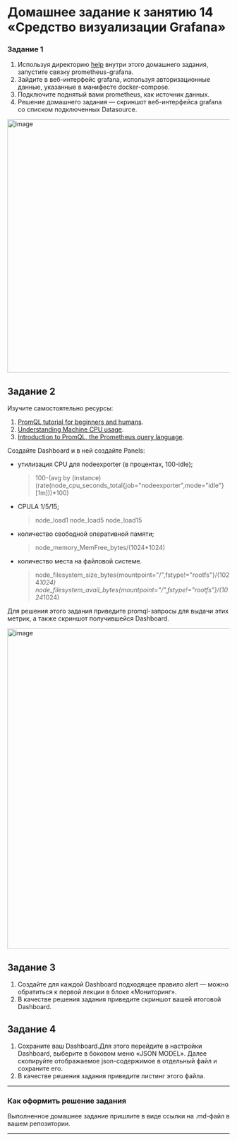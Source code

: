 # Домашнее задание к занятию 14 «Средство визуализации Grafana»

### Задание 1

1. Используя директорию [help](./help) внутри этого домашнего задания, запустите связку prometheus-grafana.
1. Зайдите в веб-интерфейс grafana, используя авторизационные данные, указанные в манифесте docker-compose.
1. Подключите поднятый вами prometheus, как источник данных.
1. Решение домашнего задания — скриншот веб-интерфейса grafana со списком подключенных Datasource.

<img width="1214" height="575" alt="image" src="https://github.com/user-attachments/assets/5f62091e-8115-407b-8b11-de76b6b84d24" />


## Задание 2

Изучите самостоятельно ресурсы:

1. [PromQL tutorial for beginners and humans](https://valyala.medium.com/promql-tutorial-for-beginners-9ab455142085).
1. [Understanding Machine CPU usage](https://www.robustperception.io/understanding-machine-cpu-usage).
1. [Introduction to PromQL, the Prometheus query language](https://grafana.com/blog/2020/02/04/introduction-to-promql-the-prometheus-query-language/).

Создайте Dashboard и в ней создайте Panels:

- утилизация CPU для nodeexporter (в процентах, 100-idle);
    > 100-(avg by (instance) (rate(node_cpu_seconds_total{job="nodeexporter",mode="idle"}[1m]))*100)
- CPULA 1/5/15;
    > node_load1
    > node_load5
    > node_load15
- количество свободной оперативной памяти;
    > node_memory_MemFree_bytes/(1024*1024)
- количество места на файловой системе.
    > node_filesystem_size_bytes{mountpoint="/",fstype!="rootfs"}/(1024*1024)
    > node_filesystem_avail_bytes{mountpoint="/",fstype!="rootfs"}/(1024*1024)

Для решения этого задания приведите promql-запросы для выдачи этих метрик, а также скриншот получившейся Dashboard.

<img width="1219" height="727" alt="image" src="https://github.com/user-attachments/assets/1cf2c692-2b47-4f4f-8457-bd33f5deb383" />


## Задание 3

1. Создайте для каждой Dashboard подходящее правило alert — можно обратиться к первой лекции в блоке «Мониторинг».
1. В качестве решения задания приведите скриншот вашей итоговой Dashboard.

## Задание 4

1. Сохраните ваш Dashboard.Для этого перейдите в настройки Dashboard, выберите в боковом меню «JSON MODEL». Далее скопируйте отображаемое json-содержимое в отдельный файл и сохраните его.
1. В качестве решения задания приведите листинг этого файла.

---

### Как оформить решение задания

Выполненное домашнее задание пришлите в виде ссылки на .md-файл в вашем репозитории.

---
